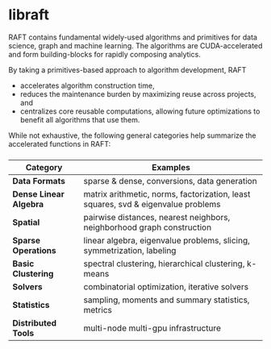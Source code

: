 # libraft

RAFT contains fundamental widely-used algorithms and primitives for data science, graph and machine learning. The algorithms are CUDA-accelerated and form building-blocks for rapidly composing analytics.

By taking a primitives-based approach to algorithm development, RAFT
- accelerates algorithm construction time,
- reduces the maintenance burden by maximizing reuse across projects, and
- centralizes core reusable computations, allowing future optimizations to benefit all algorithms that use them.

While not exhaustive, the following general categories help summarize the accelerated functions in RAFT:

#####
| Category | Examples |
| --- | --- |
| **Data Formats** | sparse & dense, conversions, data generation |
| **Dense Linear Algebra** | matrix arithmetic, norms, factorization, least squares, svd & eigenvalue problems |
| **Spatial** | pairwise distances, nearest neighbors, neighborhood graph construction |
| **Sparse Operations** | linear algebra, eigenvalue problems, slicing, symmetrization, labeling |
| **Basic Clustering** | spectral clustering, hierarchical clustering, k-means |
| **Solvers** | combinatorial optimization, iterative solvers |
| **Statistics** | sampling, moments and summary statistics, metrics |
| **Distributed Tools** | multi-node multi-gpu infrastructure |
